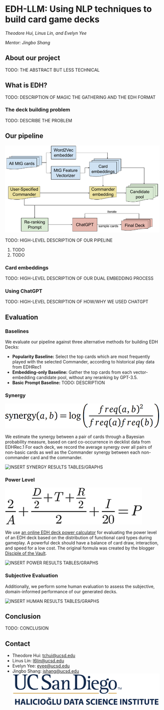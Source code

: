 # EDH-LLM: Using NLP techniques to build card game decks
*Theodore Hui, Linus Lin, and Evelyn Yee*

*Mentor: Jingbo Shang*

## About our project
TODO: THE ABSTRACT BUT LESS TECHNICAL

## What is EDH?
TODO: DESCRIPTION OF MAGIC THE GATHERING AND THE EDH FORMAT

### The deck building problem
TODO: DESCRIBE THE PROBLEM

## Our pipeline
![A diagram demonstrating our pipeline, from Magic the Gathering cards and a specified commander to the final deck suggestion.](pipeline_diagram.png)

TODO: HIGH-LEVEL DESCRIPTION OF OUR PIPELINE
1. TODO
2. TODO

### Card embeddings
TODO: HIGH-LEVEL DESCRIPTION OF OUR DUAL EMBEDDING PROCESS

### Using ChatGPT
TODO: HIGH-LEVEL DESCRIPTION OF HOW/WHY WE USED CHATGPT

## Evaluation

### Baselines
We evaluate our pipeline against three alternative methods for building EDH Decks:
- **Popularity Baseline:** Select the top cards which are most frequently played with the selected Commander, according to historical play data from EDHRec1
- **Embedding-only Baseline:** Gather the top cards from each vector-embedding candidate pool, without any reranking by GPT-3.5.
- **Basic Prompt Baseline:** TODO: DESCRIPTION

### Synergy
![Synergy Formula](synergy-formula.png)

We estimate the synergy between a pair of cards through a Bayesian probability measure, based on card co-occurrence in decklist data from EDHRec.1 For each deck, we record the average synergy over all pairs of non-basic cards as well as the Commander synergy between each non-commander card and the commander.

![INSERT SYNERGY RESULTS TABLES/GRAPHS]()

### Power Level
![Power Level Formula](power-formula.png)

We use [an online EDH deck power calculator](https://edhpowercalculator.com/) for evaluating the power level of an EDH deck based on the distribution of functional card types during gameplay. A powerful deck should have a balance of card draw, interaction, and speed for a low cost. The original formula was created by the blogger [Disciple of the Vault](discipleofthevault.com/2020/11/18/my-edh-power-level-formula/).

![INSERT POWER RESULTS TABLES/GRAPHS]()

### Subjective Evaluation
Additionally, we perform some human evaluation to assess the subjective, domain-informed performance of our generated decks.

![INSERT HUMAN RESULTS TABLES/GRAPHS]()

## Conclusion
TODO: CONCLUSION

## Contact
- Theodore Hui: tchui@ucsd.edu
- Linus Lin: l6lin@ucsd.edu
- Evelyn Yee: eyee@ucsd.edu
- Jingbo Shang: jshang@ucsd.edu
![Halıcıoğlu Data Science Institute.](hdsi-blue-gold.png)


